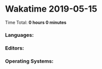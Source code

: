 # Wakatime 2019-05-15

Time Total: **0 hours 0 minutes**

### Languages:

### Editors:

### Operating Systems:

